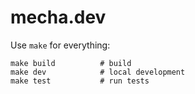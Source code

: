 # mecha.dev

Use `make` for everything:

```
make build          # build
make dev            # local development
make test           # run tests
```
